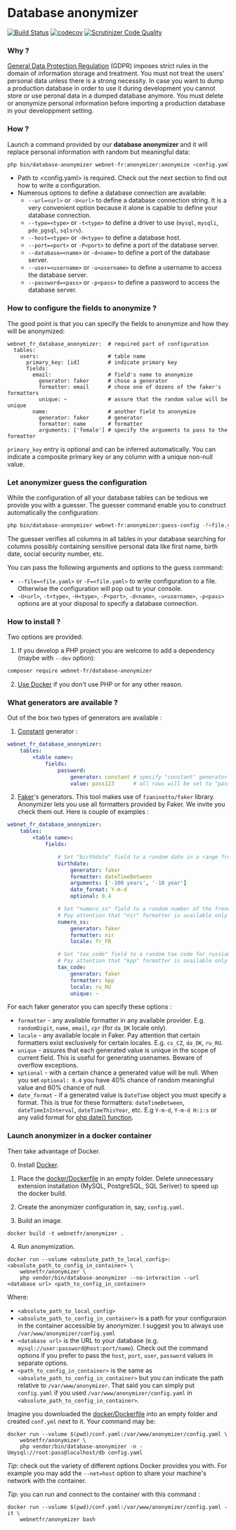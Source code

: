 # Database anonymizer

[![Build Status](https://travis-ci.com/webnet-fr/database-anonymizer.svg?branch=master)](https://travis-ci.com/webnet-fr/database-anonymizer)
[![codecov](https://codecov.io/gh/webnet-fr/database-anonymizer/branch/master/graph/badge.svg)](https://codecov.io/gh/webnet-fr/database-anonymizer)
[![Scrutinizer Code Quality](https://scrutinizer-ci.com/g/webnet-fr/database-anonymizer/badges/quality-score.png?b=master)](https://scrutinizer-ci.com/g/webnet-fr/database-anonymizer)


### Why ?

[General Data Protection Regulation] (GDPR) imposes strict rules in the domain of
information storage and treatment. You must not treat the users' personal data 
unless there is a strong necessity. In case you want to dump a production database
in order to use it during development you cannot store or use peronal data in 
a dumped database anymore. You must delete or anonymize personal information before
importing a production database in your developpment setting.


### How ?

Launch a command provided by our **database anonymizer** and it will replace 
personal information with random but meaningful data:

```bash
php bin/database-anonymizer webnet-fr:anonymizer:anonymize <config.yaml> -U<database url>
```

- Path to <config.yaml> is required. Check out the next section to find out how
to write a configuration.
- Numerous options to define a database connection are available:
    - `--url=<url>` or `-U<url>` to define a database connection string. It is 
    a very convenient option because it alone is capable to define your 
    database connection.
    - `--type=<type>` or `-t<type>` to define a driver to use (`mysql`, `mysqli`, 
    `pdo_pgsql`, `sqlsrv`).
    - `--host=<type>` or `-H<type>` to define a database host.
    - `--port=<port>` or `-P<port>` to define a port of the database server.
    - `--database=<name>` or `-d<name>` to define a port of the database server.
    - `--user=<username>` or `-u<username>` to define a username to access 
    the database server.
    - `--password=<pass>` or `-p<pass>` to define a password to access the 
    database server.

### How to configure the fields to anonymize ?

The good point is that you can specify the fields to anonymize and how they will 
be anonymized:

```
webnet_fr_database_anonymizer:  # required part of configuration
  tables:
    users:                      # table name
      primary_key: [id]         # indicate primary key
      fields:
        email:                  # field's name to anonymize
          generator: faker      # chose a generator
          formatter: email      # chose one of dozens of the faker's formatters
          unique: ~             # assure that the random value will be unique
        name:                   # another field to anonymize
          generator: faker      # generator
          formatter: name       # formatter
          arguments: ['female'] # specify the arguemnts to pass to the formatter
```

`primary_key` entry is optional and can be inferred automatically. You can 
indicate a composite primary key or any column with a unique non-null value.


### Let anonymizer guess the configuration

While the configuration of all your database tables can be tedious we provide
you with a guesser. The guesser command enable you to construct automatically 
the configuration:

```bash
php bin/database-anonymizer webnet-fr:anonymizer:guess-config -f<file.yaml> -U<database url>
```

The guesser verifies all columns in all tables in your database searching for
columns possibly containing sensitive personal data like first name, birth date,
social security number, etc.

You can pass the following arguments and options to the guess command:

- `--file=<file.yaml>` or `-F=<file.yaml>` to write configuration to a file.
Otherwise the configuration will pop out to your console.
- `-U<url>`, `-t<type>`, `-H<type>`, `-P<port>`, `-d<name>`, `-u<username>`, 
`-p<pass>` options are at your disposal to specify a database connection.


### How to install ?

Two options are provided:

1. If you develop a PHP project you are welcome to add a dependency 
(maybe with `--dev` option):
  
```bash
composer require webnet-fr/database-anonymizer
```

2. [Use Docker](#launch-anonymizer-in-a-docker-container) if you don't use PHP or for any other reason.


### What generators are available ?

Out of the box two types of generators are available :

1. [Constant] generator :

```yaml
webnet_fr_database_anonymizer:
    tables:
        <table name>:
            fields:
                password:
                    generator: constant # specify "constant" generator
                    value: pass123      # all rows will be set to "pass123"
```

2. [Faker]'s generators. This tool makes use of `fzaninotto/faker` library.
Anonymizer lets you use all formatters provided by Faker. We invite you check
them out. Here is couple of examples :

```yaml
webnet_fr_database_anonymizer:
    tables:
        <table name>:
            fields:

                # Set "birthdate" field to a random date in a range from -100 to -18 years.
                birthdate:
                    generator: faker
                    formatter: dateTimeBetween          
                    arguments: ['-100 years', '-18 year']
                    date_format: Y-m-d
                    optional: 0.4

                # Set "numero_ss" field to a random number of the french sécurité sociale.
                # Pay attention that "nir" formatter is available only with french locale. 
                numero_ss:
                    generator: faker
                    formatter: nir
                    locale: fr_FR

                # Set "tax_code" field to a random tax code for russian company.
                # Pay attention that "kpp" formatter is available only with russian locale. 
                tax_code:
                    generator: faker
                    formatter: kpp
                    locale: ru_RU
                    unique: ~
```

For each faker generator you can specify these options :
- `formatter` - any available formatter in any available provider. E.g. `randomDigit`,
`name`, `email`, `cpr` (for `da_DK` locale only).
- `locale` - any available locale in Faker. Pay attention that certain formatters
exist exclusively for certain locales. E.g. `cs_CZ`, `da_DK`, `ru_RU`.
- `unique` - assures that each generated value is unique in the scope of current
field. This is useful for generating usenames. Beware of overflow exceptions.
- `optional` - with a certain chance a generated value will be null. When you
set `optional: 0.4` you have 40% chance of random meaningful value and 60% chance 
of null.
- `date_format` - if a generated value is `DateTime` object you must specify a
format. This is true for these formatters: `dateTimeBetween`, `dateTimeInInterval`, 
`dateTimeThisYear`, etc. E.g `Y-m-d`, `Y-m-d H:i:s` or any valid format for 
[php date() function].


### Launch anonymizer in a docker container

Then take advantage of Docker.

0. Install [Docker].

1. Place the [docker/Dockerfile] in an empty folder. Delete unnecessary extension 
installation (MySQL, PostgreSQL, SQL Seriver) to speed up the docker build.

2. Create the anonymizer configuration in, say, `config.yaml`.

3. Build an image.

```
docker build -t webnetfr/anonymizer .
```

4. Run anonymization.

```
docker run --volume <absolute_path_to_local_config>:<absolute_path_to_config_in_container> \
    webnetfr/anonymizer \
    php vendor/bin/database-anonymizer --no-interaction --url <database url> <path_to_config_in_container>
```

Where:

- `<absolute_path_to_local_config>`
- `<absolute_path_to_config_in_container>` is a path for your configuraion
  in the container accessible by anonymizer. I suggest you to always use `/var/www/anonymizer/config.yaml`
- `<database url>` is the URL to your database (e.g. `mysql://user:password@host:port/name`).
  Check out the command options if you prefer to pass the `host`, `port`, `user`, `password` 
  values in separate options.
- `<path_to_config_in_container>` is the same as `<absolute_path_to_config_in_container>`
but you can indicate the path relative to `/var/www/anonymizer`. That said you 
can simply put `config.yaml` if you used `/var/www/anonymizer/config.yaml` in
`<absolute_path_to_config_in_container>`.
 
Imagine you downloaded the [docker/Dockerfile] into an empty folder and created 
`conf.yml` next to it. Your command may be:

```
docker run --volume $(pwd)/conf.yaml:/var/www/anonymizer/config.yaml \
    webnetfr/anonymizer \
    php vendor/bin/database-anonymizer -n -Umysql://root:pass@localhost/db config.yaml
```

*Tip*: check out the variety of different options Docker provides you with.
For example you may add the `--net=host` option to share your machine's network 
with the container.

*Tip*: you can run and connect to the container with this command :
```
docker run --volume $(pwd)/conf.yaml:/var/www/anonymizer/config.yaml -it \
    webnetfr/anonymizer bash
```

[General Data Protection Regulation]: https://en.wikipedia.org/wiki/General_Data_Protection_Regulation
[Constant]: src/Generator/Constant.php
[Faker]: https://github.com/fzaninotto/Faker
[php date() function]: https://www.php.net/manual/fr/function.date.php
[Docker]: https://www.docker.com
[docker/Dockerfile]: docker/Dockerfile
